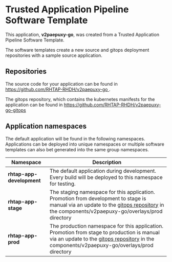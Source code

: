 # Trusted Application Pipeline Software Template

This application, **v2paepuxy-go**, was created from a Trusted Application Pipeline Software Template.

The software templates create a new source and gitops deployment repositories with a sample source application. 

## Repositories

The source code for your application can be found in [https://github.com/RHTAP-RHDH/v2paepuxy-go ](https://github.com/RHTAP-RHDH/v2paepuxy-go ).
 
The gitops repository, which contains the kubernetes manifests for the application can be found in 
[https://github.com/RHTAP-RHDH/v2paepuxy-go-gitops ](https://github.com/RHTAP-RHDH/v2paepuxy-go-gitops ) 

## Application namespaces 

The default application will be found in the following namespaces. Applications can be deployed into unique namespaces or multiple software templates can also bet generated into the same group namespaces.  

|  Namespace   |  Description   |  
| -------- | -------- |   
| **rhtap-app-development** | The default application during development. Every build will be deployed to this namespace for testing. | 
| **rhtap-app-stage** | The staging namespace for this application. Promotion from development to stage is manual via an update to the [gitops repository](https://github.com/RHTAP-RHDH/v2paepuxy-go-gitops ) in the components/v2paepuxy-go/overlays/prod directory |  
| **rhtap-app-prod** | The production namespace for this application. Promotion from stage to production is manual via an update to the [gitops repository](https://github.com/RHTAP-RHDH/v2paepuxy-go-gitops ) in the components/v2paepuxy-go/overlays/prod directory | 